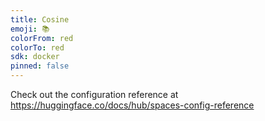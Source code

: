 ```yaml
---
title: Cosine
emoji: 📚
colorFrom: red
colorTo: red
sdk: docker
pinned: false
---
```


Check out the configuration reference at https://huggingface.co/docs/hub/spaces-config-reference
